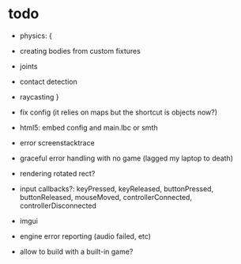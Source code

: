 # todo

* physics: {
 * creating bodies from custom fixtures
 * joints
 * contact detection
 * raycasting
}

* fix config (it relies on maps but the shortcut is objects now?)
* html5: embed config and main.lbc or smth
* error screenstacktrace
* graceful error handling with no game (lagged my laptop to death)

* rendering rotated rect?
* input callbacks?: keyPressed, keyReleased, buttonPressed, buttonReleased, mouseMoved, controllerConnected, controllerDisconnected
* imgui
* engine error reporting (audio failed, etc)

* allow to build with a built-in game?
